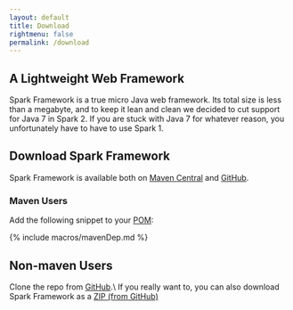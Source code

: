 ```yaml
---
layout: default
title: Download
rightmenu: false
permalink: /download
---
```


<h2 class="no-margin-top">A Lightweight Web Framework</h2>
Spark Framework is a true micro Java web framework. Its total size is less than a megabyte, and to keep it lean and clean we decided to cut support for Java 7 in Spark 2. If you are stuck with Java 7 for whatever reason, you unfortunately have to have to use Spark 1.

## Download Spark Framework
Spark Framework is available both on [Maven Central](http://search.maven.org/#search%7Cga%7C1%7Ca%3A%22spark-core%22) and [GitHub](https://github.com/perwendel/spark).

### Maven Users
Add the following snippet to your [POM](http://maven.apache.org/pom.html):

{% include macros/mavenDep.md %}

## Non-maven Users
Clone the repo from [GitHub](https://github.com/perwendel/spark).\\
If you really want to, you can also download Spark Framework as a [ZIP (from GitHub)](https://github.com/perwendel/spark/archive/master.zip)